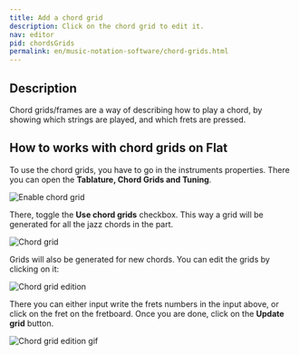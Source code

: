 ```yaml
---
title: Add a chord grid
description: Click on the chord grid to edit it.
nav: editor
pid: chordsGrids
permalink: en/music-notation-software/chord-grids.html
---
```


## Description

Chord grids/frames are a way of describing how to play a chord, by showing which strings are played, and 
which frets are pressed. 

## How to works with chord grids on Flat

To use the chord grids, you have to go in the instruments properties. There you can open the **Tablature, Chord Grids and Tuning**. 

![Enable chord grid](/help/assets/img/editor/instrument-chordGrid.png)

There, toggle the **Use chord grids** checkbox. This way a grid will be generated for all the jazz chords in the part. 

![Chord grid](/help/assets/img/editor/chordGrid.png)

Grids will also be generated for new chords. You can edit the grids by clicking on it: 

![Chord grid edition](/help/assets/img/editor/chordGrid-edition.png)

There you can either input write the frets numbers in the input above, or click on the fret on the fretboard. 
Once you are done, click on the **Update grid** button. 

![Chord grid edition gif](/help/assets/img/editor/chordGrid-edition.gif)
